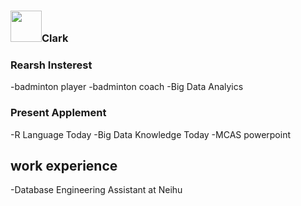 ### <img width="50px" src="https://raw.githubusercontent.com/ms314006/ms314006/basic/resource/gqsm.png" />Clark
### Rearsh Insterest
-badminton player
-badminton coach
-Big Data Analyics
### Present Applement
-R Language Today
-Big Data Knowledge Today
-MCAS powerpoint
## work experience
-Database Engineering Assistant at Neihu

<!--
**Andy881208/Andy881208** is a ✨ _special_ ✨ repository because its `README.md` (this file) appears on your GitHub profile.

Here are some ideas to get you started:

- 🔭 I’m currently working on ...
- 🌱 I’m currently learning ...
- 👯 I’m looking to collaborate on ...
- 🤔 I’m looking for help with ...
- 💬 Ask me about ...
- 📫 How to reach me: ...
- 😄 Pronouns: ...
- ⚡ Fun fact: ...
-->
